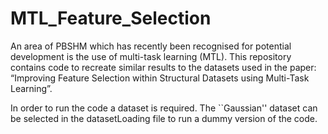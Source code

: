 # MTL_Feature_Selection
An area of PBSHM which has recently been recognised for potential development is the use of multi-task learning (MTL). This repository contains code to recreate similar results to the datasets used in the paper: “Improving Feature Selection within Structural Datasets using Multi-Task Learning”. 

In order to run the code a dataset is required. The ``Gaussian'' dataset can be selected in the datasetLoading file to run a dummy version of the code. 
